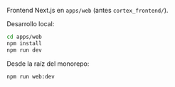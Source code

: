 Frontend Next.js en `apps/web` (antes `cortex_frontend/`).

Desarrollo local:

```bash
cd apps/web
npm install
npm run dev
```

Desde la raíz del monorepo:

```bash
npm run web:dev
```
